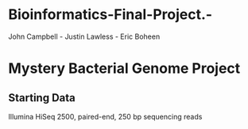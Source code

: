 # Bioinformatics-Final-Project.-
John Campbell - Justin Lawless - Eric Boheen
# Mystery Bacterial Genome Project
## Starting Data
Illumina HiSeq 2500, paired-end, 250 bp sequencing reads
